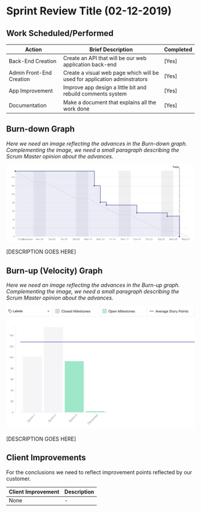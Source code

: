 # Sprint Review Title (02-12-2019)

## Work Scheduled/Performed

| Action  | Brief Description  | Completed  
|---|---|---|
| Back-End Creation  | Create an API that will be our web application back-end  |   [Yes] |
| Admin Front-End Creation |  Create a visual web page which will be used for application adminstrators |  [Yes] |
| App Improvement |  Improve app design a little bit and rebuild comments system |  [Yes] |
| Documentation |  Make a document that explains all the work done |  [Yes] |

## Burn-down Graph

*Here we need an image reflecting the advances in the Burn-down graph. Complementing the image, we need a small paragraph describing the Scrum Master opinion about the advances.*

![BurndownImage_Sprint2](/Sprint2/burndown.jpeg)

[DESCRIPTION GOES HERE]


## Burn-up (Velocity) Graph
*Here we need an image reflecting the advances in the Burn-up graph. Complementing the image, we need a small paragraph describing the Scrum Master opinion about the advances.*

![VelocityGraph](/Sprint2/velocity.jpeg)

[DESCRIPTION GOES HERE]

## Client Improvements 

For the conclusions we need to reflect improvement points reflected by our customer. 

| Client Improvement  | Description |  
|---|---|
| None | - |  
